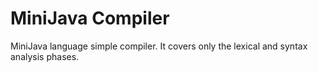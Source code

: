 # MiniJava Compiler
MiniJava language simple compiler. It covers only the lexical and syntax analysis phases.
